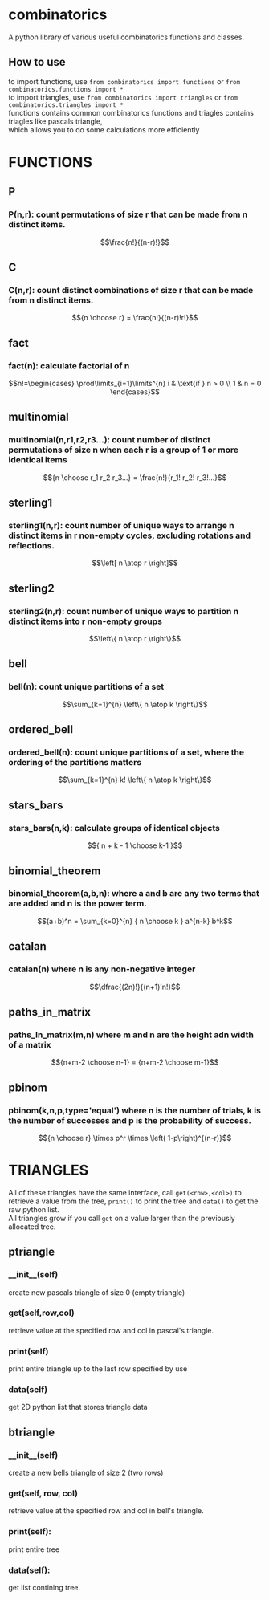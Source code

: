 # combinatorics
A python library of various useful combinatorics functions and classes.
## How to use
to import functions, use `from combinatorics import functions` or `from combinatorics.functions import *`  
to import triangles, use `from combinatorics import triangles` or `from combinatorics.triangles import *`  
functions contains common combinatorics functions and triagles contains triagles like pascals triangle,  
which allows you to do some calculations more efficiently  
# FUNCTIONS
## P
### P(n,r): count permutations of size r that can be made from n distinct items.
```math
\frac{n!}{(n-r)!}
```
## C
### C(n,r): count distinct combinations of size r that can be made from n distinct items.
```math
{n \choose r} = \frac{n!}{(n-r)!r!}
```

## fact
### fact(n): calculate factorial of n
```math
n!=\begin{cases}
\prod\limits_{i=1}\limits^{n} i & \text{if } n > 0 \\
1 & n = 0
\end{cases}
```
## multinomial
### multinomial(n,r1,r2,r3...): count number of distinct permutations of size n when each r is a group of 1 or more identical items
```math
{n \choose r_1 r_2 r_3...} = \frac{n!}{r_1! r_2! r_3!...}
```
## sterling1
### sterling1(n,r): count number of unique ways to arrange n distinct items in r non-empty cycles, excluding rotations and reflections.
```math
\left[ n \atop r \right]
```
## sterling2
### sterling2(n,r): count number of unique ways to partition n distinct items into r non-empty groups
```math
\left\{ n \atop r \right\}
```
## bell
### bell(n): count unique partitions of a set
```math
\sum_{k=1}^{n} \left\{ n \atop k \right\}
```
## ordered_bell
### ordered_bell(n): count unique partitions of a set, where the ordering of the partitions matters
```math
\sum_{k=1}^{n} k! \left\{ n \atop k \right\}
```
## stars_bars
### stars_bars(n,k): calculate groups of identical objects
```math
{ n + k - 1 \choose k-1 }
```
## binomial_theorem
### binomial_theorem(a,b,n): where a and b are any two terms that are added and n is the power term.
```math
(a+b)^n = \sum_{k=0}^{n} { n \choose k } a^{n-k} b^k
```
## catalan
### catalan(n) where n is any non-negative integer
```math
\dfrac{(2n)!}{(n+1)!n!}
```
## paths_in_matrix
### paths_In_matrix(m,n) where m and n are the height adn width of a matrix
```math
{n+m-2 \choose n-1} = {n+m-2 \choose m-1}
```
## pbinom
### pbinom(k,n,p,type='equal') where n is the number of trials, k is the number of successes and p is the probability of success.
```math
{n \choose r} \times p^r \times \left( 1-p\right)^{(n-r)}
```
# TRIANGLES
All of these triangles have the same interface, call `get(<row>,<col>)` to retrieve a value from the tree, `print()` to print the tree and `data()` to get the raw python list.  
All triangles grow if you call `get` on a value larger than the previously allocated tree.  

## ptriangle
### \_\_init\_\_(self)
  create new pascals triangle of size 0 (empty triangle)
### get(self,row,col)
  retrieve value at the specified row and col in pascal's triangle.
### print(self) 
  print entire triangle up to the last row specified by use
### data(self)
  get 2D python list that stores triangle data
## btriangle
### \_\_init\_\_(self)
  create a new bells triangle of size 2 (two rows)
### get(self, row, col)
  retrieve value at the specified row and col in bell's triangle.
### print(self):
  print entire tree
### data(self):
  get list contining tree.
